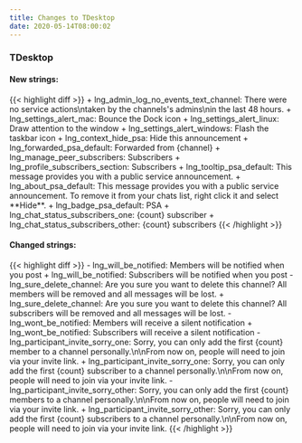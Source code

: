 ```yaml
---
title: Changes to TDesktop
date: 2020-05-14T08:00:02
---
```

<h3>TDesktop</h3>
<h4>New strings:</h4>
{{< highlight diff >}}
+ lng_admin_log_no_events_text_channel: There were no service actions\ntaken by the channels's admins\nin the last 48 hours.
+ lng_settings_alert_mac: Bounce the Dock icon
+ lng_settings_alert_linux: Draw attention to the window
+ lng_settings_alert_windows: Flash the taskbar icon
+ lng_context_hide_psa: Hide this announcement
+ lng_forwarded_psa_default: Forwarded from {channel}
+ lng_manage_peer_subscribers: Subscribers
+ lng_profile_subscribers_section: Subscribers
+ lng_tooltip_psa_default: This message provides you with a public service announcement.
+ lng_about_psa_default: This message provides you with a public service announcement. To remove it from your chats list, right click it and select **Hide**.
+ lng_badge_psa_default: PSA
+ lng_chat_status_subscribers_one: {count} subscriber
+ lng_chat_status_subscribers_other: {count} subscribers
{{< /highlight >}}

<h4>Changed strings:</h4>
{{< highlight diff >}}
- lng_will_be_notified: Members will be notified when you post
+ lng_will_be_notified: Subscribers will be notified when you post
- lng_sure_delete_channel: Are you sure you want to delete this channel? All members will be removed and all messages will be lost.
+ lng_sure_delete_channel: Are you sure you want to delete this channel? All subscribers will be removed and all messages will be lost.
- lng_wont_be_notified: Members will receive a silent notification
+ lng_wont_be_notified: Subscribers will receive a silent notification
- lng_participant_invite_sorry_one: Sorry, you can only add the first {count} member to a channel personally.\n\nFrom now on, people will need to join via your invite link.
+ lng_participant_invite_sorry_one: Sorry, you can only add the first {count} subscriber to a channel personally.\n\nFrom now on, people will need to join via your invite link.
- lng_participant_invite_sorry_other: Sorry, you can only add the first {count} members to a channel personally.\n\nFrom now on, people will need to join via your invite link.
+ lng_participant_invite_sorry_other: Sorry, you can only add the first {count} subscribers to a channel personally.\n\nFrom now on, people will need to join via your invite link.
{{< /highlight >}}
